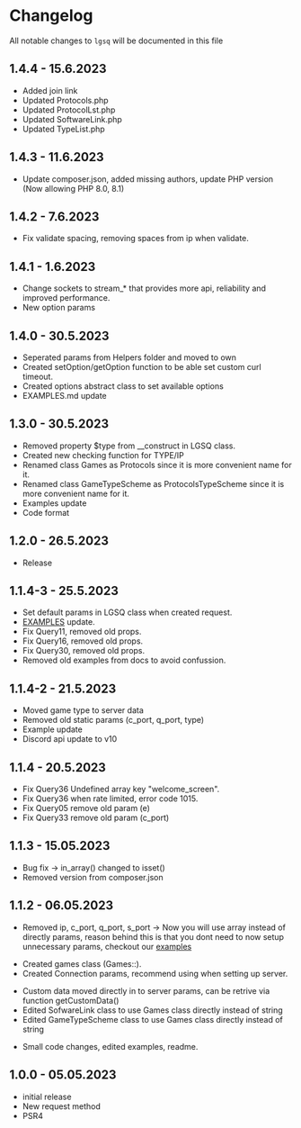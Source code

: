# Changelog

All notable changes to `lgsq` will be documented in this file

## 1.4.4 - 15.6.2023
* Added join link
* Updated Protocols.php
* Updated ProtocolLst.php
* Updated SoftwareLink.php
* Updated TypeList.php
## 1.4.3 - 11.6.2023
* Update composer.json, added missing authors, update PHP version (Now allowing PHP 8.0, 8.1)

## 1.4.2 - 7.6.2023
* Fix validate spacing, removing spaces from ip when validate.

## 1.4.1 - 1.6.2023
* Change sockets to stream_* that provides more api, reliability and improved performance.
* New option params

## 1.4.0 - 30.5.2023
* Seperated params from Helpers folder and moved to own
* Created setOption/getOption function to be able set custom curl timeout.
* Created options abstract class to set available options
* EXAMPLES.md update

## 1.3.0 - 30.5.2023
* Removed property $type from __construct in LGSQ class.
* Created new checking function for TYPE/IP
* Renamed class Games as Protocols since it is more convenient name for it.
* Renamed class GameTypeScheme as ProtocolsTypeScheme since it is more convenient name for it.
* Examples update
* Code format

## 1.2.0 - 26.5.2023
* Release

## 1.1.4-3 - 25.5.2023
* Set default params in LGSQ class when created request.
* [EXAMPLES](./EXAMPLES.md) update.
* Fix Query11, removed old props.
* Fix Query16, removed old props.
* Fix Query30, removed old props.
* Removed old examples from docs to avoid confussion.

## 1.1.4-2 - 21.5.2023
* Moved game type to server data
* Removed old static params (c_port, q_port, type)
* Example update
* Discord api update to v10

## 1.1.4 - 20.5.2023
* Fix Query36 Undefined array key "welcome_screen".
* Fix Query36 when rate limited, error code 1015.
* Fix Query05 remove old param (e)
* Fix Query33 remove old param (c_port)

## 1.1.3 - 15.05.2023
* Bug fix
-> in_array() changed to isset()
* Removed version from composer.json

## 1.1.2 - 06.05.2023
* Removed ip, c_port, q_port, s_port
-> Now you will use array instead of directly params, reason behind this is that you dont need to now setup unnecessary params, checkout our [examples](EXAMPLES.md)
+ Created games class (Games::<game to query>).
+ Created Connection params, recommend using when setting up server.
* Custom data moved directly in to server params, can be retrive via function getCustomData()
* Edited SofwareLink class to use Games class directly instead of string
* Edited GameTypeScheme class to use Games class directly instead of string
- Small code changes, edited examples, readme.

## 1.0.0 - 05.05.2023

- initial release
- New request method
- PSR4

